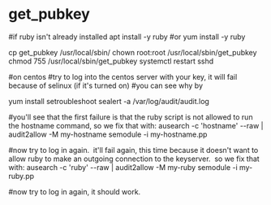 # get_pubkey
#if ruby isn't already installed
apt install -y ruby
#or
yum install -y ruby

cp get_pubkey /usr/local/sbin/
chown root:root /usr/local/sbin/get_pubkey
chmod 755 /usr/local/sbin/get_pubkey
systemctl restart sshd

#on centos
#try to log into the centos server with your key, it will fail because of selinux (if it's turned on)
#you can see why by

yum install setroubleshoot
sealert -a /var/log/audit/audit.log

#you'll see that the first failure is that the ruby script is not allowed to run the hostname command, so we fix that with:
ausearch -c 'hostname' --raw | audit2allow -M my-hostname
semodule -i my-hostname.pp

#now try to log in again.  it'll fail again, this time because it doesn't want to allow ruby to make an outgoing connection to the keyserver.  so we fix that with:
ausearch -c 'ruby' --raw | audit2allow -M my-ruby
semodule -i my-ruby.pp

#now try to log in again, it should work.

